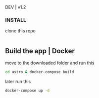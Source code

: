 DEV | v1.2

### INSTALL

clone this repo
```bash

```
 
## Build the app | Docker
move to the downloaded folder and run this
```bash
cd astro & docker-compose build
```
 
later run this
 
```bash
docker-compose up -d
```